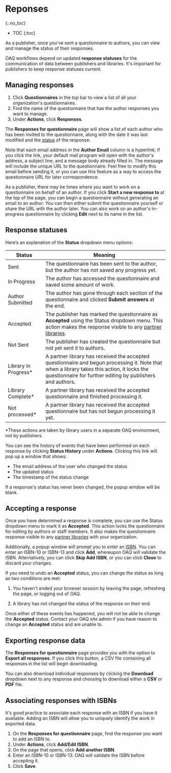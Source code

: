 # Reponses
{:.no_toc}

- TOC
{:toc}

As a publisher, once you've sent a questionnaire to authors, you can view and manage the status of their responses.

OAQ workflows depend on updated **response statuses** for the communication of data between publishers and libraries. It's important for publishers to keep response statuses current.

## Managing responses

1. Click **Questionnaires** in the top bar to view a list of all your organization's questionnaires.
2. Find the name of the questionnaire that has the author responses you want to manage.
3. Under **Actions**, click **Responses**.

The **Responses for questionnaire** page will show a list of each author who has been invited to the questionnaire, along with the date it was last modified and the [status](#response-statuses) of the response.

Note that each email address in the **Author Email** column is a hyperlink; if you click the link, your default mail program will open with the author's address, a subject line, and a message body already filled in. The message will include the unique URL to the questionnaire. Feel free to modify this email before sending it, or you can use this feature as a way to access the questionnaire URL for later correspondence.

As a publisher, there may be times where you want to work on a questionnaire on behalf of an author. If you click **Start a new response to <name of questionnaire>** at the top of the page, you can begin a questionnaire without generating an email to an author. You can then either submit the questionnaire yourself or share the URL with the author later. You can also work on an author's in-progress questionnaire by clicking **Edit** next to its name in the list.

## Response statuses

Here’s an explanation of the **Status** dropdown menu options:

| Status | Meaning |
|--|--|
|Sent|The questionnaire has been sent to the author, but the author has not saved any progress yet.|
|In Progress|The author has accessed the questionnaire and saved some amount of work.|
|Author Submitted|The author has gone through each section of the questionnaire and clicked **Submit answers** at the end.|
|Accepted|The publisher has marked the questionnaire as **Accepted** using the Status dropdown menu. This action makes the response visible to any [partner libraries](account_management#partnering-with-libraries).|
|Not Sent|The publisher has created the questionnaire but not yet sent it to authors.|
|Library In Progress*|A partner library has received the accepted questionnaire and begun processing it. Note that when a library takes this action, it locks the questionnaire for further editing by publishers and authors.|
|Library Complete*|A partner library has received the accepted questionnaire and finished processing it.|
|Not processed*|A partner library has received the accepted questionnaire but has not begun processing it yet.|

*These actions are taken by library users in a separate OAQ environment, not by publishers.

You can see the history of events that have been performed on each response by clicking **Status History** under **Actions**. Clicking this link will pop up a window that shows:

* The email address of the user who changed the status
* The updated status
* The timestamp of the status change

If a response's status has never been changed, the popup window will be blank.

## Accepting a response

Once you have determined a response is complete, you can use the Status dropdown menu to mark it as **Accepted**. This action locks the questionnaire for editing by authors or staff members. It also makes the questionnaire response visible to any [partner libraries](account_management#partnering-with-libraries) with your organization.

Additionally, a popup window will prompt you to enter an [ISBN](#associating-responses-with-isbns). You can enter an ISBN-10 or ISBN-13 and click **Add**, whereupon OAQ will validate the ISBN. Alternatively, you can click **Skip Add ISBN**, or you can click **Close** to discard your changes.

If you need to undo an **Accepted** status, you can change the status as long as two conditions are met:

1. You haven't ended your browser session by leaving the page, refreshing the page, or logging out of OAQ.

2. A library has not changed the status of the response on their end.

Once either of these events has happened, you will not be able to change the **Accepted** status. Contact your OAQ site admin if you have reason to change an **Accepted** status and are unable to.

## Exporting response data

The **Responses for questionnaire** page provides you with the option to **Export all responses**. If you click this button, a CSV file containing all responses in the list will begin downloading.

You can also download individual responses by clicking the **Download** dropdown next to any response and choosing to download either a **CSV** or **PDF** file.

## Associating responses with ISBNs

It's good practice to associate each response with an ISBN if you have it available. Adding an ISBN will allow you to uniquely identify the work in exported data.

1. On the **Responses for questionnaire** page, find the response you want to add an ISBN to.
2. Under **Actions**, click **Add/Edit ISBN**.
3. On the page that opens, click **Add another ISBN**.
4. Enter an ISBN-10 or ISBN-13. OAQ will validate the ISBN before accepting it.
5. Click **Save**.
